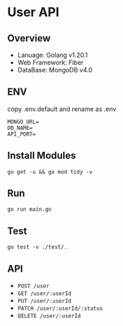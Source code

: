 # User API

## Overview
- Lanuage: Golang v1.20.1
- Web Framework: Fiber
- DataBase: MongoDB v4.0

## ENV
copy .env.default and rename as .env
```
MONGO_URL=
DB_NAME=
API_PORT=
```

## Install Modules
```
go get -u && go mod tidy -v
```


## Run
```
go run main.go
```

## Test
```
go test -v ./test/.
```

## API

* `POST /user`
* `GET /user/:userId`
* `PUT /user/:userId`
* `PATCH /user/:userId/:status`
* `DELETE /user/:userId`
